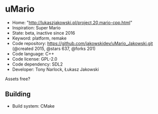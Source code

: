 # uMario

- Home: "http://lukaszjakowski.pl/project,20,mario-cpp.html"
- Inspiration: Super Mario
- State: beta, inactive since 2016
- Keyword: platform, remake
- Code repository: https://github.com/jakowskidev/uMario_Jakowski.git (@created 2015, @stars 637, @forks 201)
- Code language: C++
- Code license: GPL-2.0
- Code dependency: SDL2
- Developer: Tony Narlock, Łukasz Jakowski

Assets free?

## Building

- Build system: CMake
